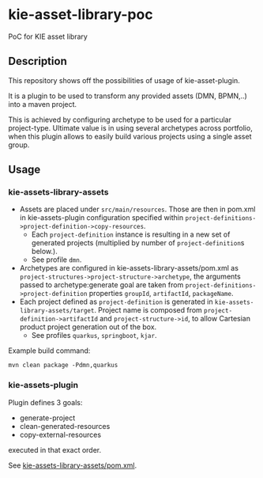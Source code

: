 # kie-asset-library-poc
PoC for KIE asset library

## Description
This repository shows off the possibilities of usage of kie-asset-plugin.

It is a plugin to be used to transform any provided assets (DMN, BPMN,..) into a maven project.

This is achieved by configuring archetype to be used for a particular project-type.
Ultimate value is in using several archetypes across portfolio, when this
plugin allows to easily build various projects using a single asset group.

## Usage
### kie-assets-library-assets
* Assets are placed under `src/main/resources`. Those are then in pom.xml in kie-assets-plugin configuration
specified within `project-definitions->project-definition->copy-resources`.
  * Each `project-definition` instance is resulting in a new set of generated projects (multiplied by number of `project-definition`s below.).
  * See profile `dmn`.
* Archetypes are configured in kie-assets-library-assets/pom.xml as `project-structures->project-structure->archetype`,
the arguments passed to archetype:generate goal are taken from `project-definitions->project-definition` properties `groupId`,
`artifactId`, `packageName`.
* Each project defined as `project-definition` is generated in `kie-assets-library-assets/target`. Project name is composed
from `project-definition->artifactId` and `project-structure->id`, to allow Cartesian product project generation out of the box.
  * See profiles `quarkus`, `springboot`, `kjar`.

Example build command:
```shell
mvn clean package -Pdmn,quarkus
```

### kie-assets-plugin
Plugin defines 3 goals:
* generate-project
* clean-generated-resources
* copy-external-resources

executed in that exact order.

See [kie-assets-library-assets/pom.xml](./kie-assets-library-assets/pom.xml).

